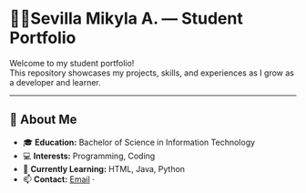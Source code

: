 # 👩‍🎓Sevilla Mikyla A. — Student Portfolio

Welcome to my student portfolio!  
This repository showcases my projects, skills, and experiences as I grow as a developer and learner.

---

## 📜 About Me
- 🎓 **Education:** Bachelor of Science in Information Technology 
- 💻 **Interests:** Programming, Coding
- 🌱 **Currently Learning:** HTML, Java, Python
- 📫 **Contact:** [Email](sevillamikyla00@gmail.com) · 



